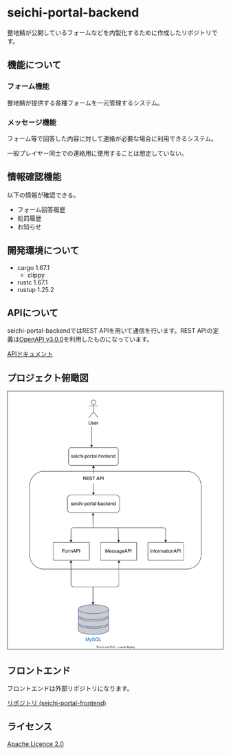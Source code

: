 # seichi-portal-backend

整地鯖が公開しているフォームなどを内製化するために作成したリポジトリです。

## 機能について

### フォーム機能

整地鯖が提供する各種フォームを一元管理するシステム。

### メッセージ機能

フォーム等で回答した内容に対して連絡が必要な場合に利用できるシステム。

一般プレイヤー同士での連絡用に使用することは想定していない。

## 情報確認機能

以下の情報が確認できる。
- フォーム回答履歴
- 処罰履歴
- お知らせ

## 開発環境について

- cargo 1.67.1
    - clippy
- rustc 1.67.1
- rustup 1.25.2

## APIについて

seichi-portal-backendではREST APIを用いて通信を行います。REST APIの定義は[OpenAPI v3.0.0](https://spec.openapis.org/oas/v3.0.0)を利用したものになっています。

[APIドキュメント](https://github.com/GiganticMinecraft/seichi-api-schema)

## プロジェクト俯瞰図
![image](./docs/overhead-view.drawio.svg)

## フロントエンド
フロントエンドは外部リポジトリになります。

[リポジトリ (seichi-portal-frontend)](https://github.com/GiganticMinecraft/seichi-portal-frontend)

## ライセンス
[Apache Licence 2.0](https://github.com/GiganticMinecraft/seichi-portal-backend/blob/master/LICENSE)